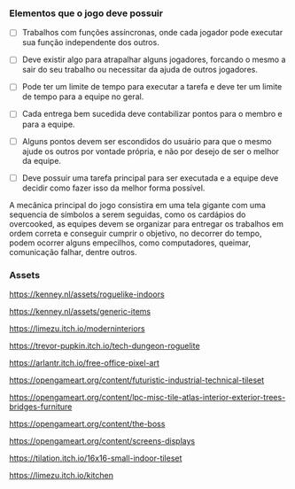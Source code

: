 ### Elementos que o jogo deve possuir

- [ ] Trabalhos com funções assíncronas, onde cada jogador pode executar sua função independente dos outros.

- [ ] Deve existir algo para atrapalhar alguns jogadores, forcando o mesmo a sair do seu trabalho ou necessitar da ajuda de outros jogadores.

- [ ] Pode ter um limite de tempo para executar a tarefa e deve ter um limite de tempo para a equipe no geral.

- [ ] Cada entrega bem sucedida deve contabilizar pontos para o membro e para a equipe. 

- [ ] Alguns pontos devem ser escondidos do usuário para que o mesmo ajude os outros por vontade própria, e não por desejo de ser o melhor da equipe. 

- [ ] Deve possuir uma tarefa principal para ser executada e a equipe deve decidir como fazer isso da melhor forma possível.

A mecânica principal do jogo consistira em uma tela gigante com uma sequencia de símbolos a serem seguidas, como os cardápios do overcooked, as equipes devem se organizar para entregar os trabalhos em ordem correta e conseguir cumprir o objetivo, no decorrer do tempo, podem ocorrer alguns empecilhos, como computadores, queimar, comunicação falhar, dentre outros. 

### Assets

https://kenney.nl/assets/roguelike-indoors

https://kenney.nl/assets/generic-items

https://limezu.itch.io/moderninteriors

https://trevor-pupkin.itch.io/tech-dungeon-roguelite

https://arlantr.itch.io/free-office-pixel-art

https://opengameart.org/content/futuristic-industrial-technical-tileset

https://opengameart.org/content/lpc-misc-tile-atlas-interior-exterior-trees-bridges-furniture

https://opengameart.org/content/the-boss

https://opengameart.org/content/screens-displays

https://tilation.itch.io/16x16-small-indoor-tileset

https://limezu.itch.io/kitchen
